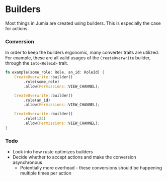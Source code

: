 # Builders

Most things in Jumia are created using builders. This is especially the case for actions.

### Conversion

In order to keep the builders ergonomic, many converter traits are utilized. For example, these are all valid usages of
the `CreateOverwrite` builder, through the `Into<RoleId>` trait.

```rust
fn example(some_role: Role, an_id: RoleId) {
    CreateOverwrite::builder()
        .role(some_role)
        .allow(Permissions::VIEW_CHANNEL);

    CreateOverwrite::builder()
        .role(an_id)
        .allow(Permissions::VIEW_CHANNEL);

    CreateOverwrite::builder()
        .role(123)
        .allow(Permissions::VIEW_CHANNEL);
}
```

### Todo
- Look into how rustc optimizes builders
- Decide whether to accept actions and make the conversion asynchronous
  - Potentially more overhead - these conversions should be happening multiple times per action
